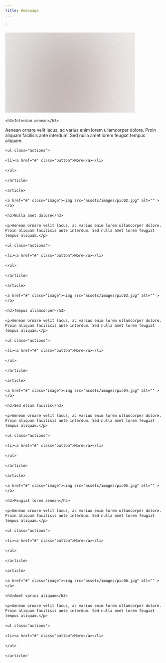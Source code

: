 ```yaml
---
title: Homepage
---
```

`<article>

   <a href="#" class="image"><img src="assets/images/pic01.jpg" alt="" ></a>

    <h3>Interdum aenean</h3>

   <p>Aenean ornare velit lacus, ac varius enim lorem ullamcorper dolore. Proin aliquam facilisis ante interdum. Sed nulla amet lorem feugiat tempus aliquam.</p>

    <ul class="actions">

    <li><a href="#" class="button">More</a></li>

    </ul>

    </article>

    <article>

    <a href="#" class="image"><img src="assets/images/pic02.jpg" alt="" ></a>

    <h3>Nulla amet dolore</h3>

    <p>Aenean ornare velit lacus, ac varius enim lorem ullamcorper dolore. Proin aliquam facilisis ante interdum. Sed nulla amet lorem feugiat tempus aliquam.</p>

    <ul class="actions">

    <li><a href="#" class="button">More</a></li>

    </ul>

    </article>

    <article>

    <a href="#" class="image"><img src="assets/images/pic03.jpg" alt="" ></a>

    <h3>Tempus ullamcorper</h3>

    <p>Aenean ornare velit lacus, ac varius enim lorem ullamcorper dolore. Proin aliquam facilisis ante interdum. Sed nulla amet lorem feugiat tempus aliquam.</p>

    <ul class="actions">

    <li><a href="#" class="button">More</a></li>

    </ul>

    </article>

    <article>

    <a href="#" class="image"><img src="assets/images/pic04.jpg" alt="" ></a>

    <h3>Sed etiam facilis</h3>

    <p>Aenean ornare velit lacus, ac varius enim lorem ullamcorper dolore. Proin aliquam facilisis ante interdum. Sed nulla amet lorem feugiat tempus aliquam.</p>

    <ul class="actions">

    <li><a href="#" class="button">More</a></li>

    </ul>

    </article>

    <article>

    <a href="#" class="image"><img src="assets/images/pic05.jpg" alt="" ></a>

    <h3>Feugiat lorem aenean</h3>

    <p>Aenean ornare velit lacus, ac varius enim lorem ullamcorper dolore. Proin aliquam facilisis ante interdum. Sed nulla amet lorem feugiat tempus aliquam.</p>

    <ul class="actions">

    <li><a href="#" class="button">More</a></li>

    </ul>

    </article>

    <article>

    <a href="#" class="image"><img src="assets/images/pic06.jpg" alt="" ></a>

    <h3>Amet varius aliquam</h3>

    <p>Aenean ornare velit lacus, ac varius enim lorem ullamcorper dolore. Proin aliquam facilisis ante interdum. Sed nulla amet lorem feugiat tempus aliquam.</p>

    <ul class="actions">

    <li><a href="#" class="button">More</a></li>

    </ul>

    </article>`
